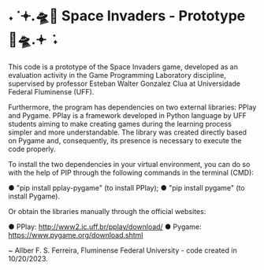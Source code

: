 # ˖ ݁ 𖥔.🛸👾 Space Invaders - Prototype 👾🛸.𖥔 ݁ ˖

This code is a prototype of the Space Invaders game, developed as an evaluation activity in the Game Programming Laboratory discipline, supervised by professor Esteban Walter Gonzalez Clua at Universidade Federal Fluminense (UFF).

Furthermore, the program has dependencies on two external libraries: PPlay and Pygame. PPlay is a framework developed in Python language by UFF students aiming to make creating games during the learning process simpler and more understandable. 
The library was created directly based on Pygame and, consequently, its presence is necessary to execute the code properly.

To install the two dependencies in your virtual environment, you can do so with the help of PIP through the following commands in the terminal (CMD):

● "pip install pplay-pygame" (to install PPlay);
● "pip install pygame" (to install Pygame).

Or obtain the libraries manually through the official websites:

● PPlay: http://www2.ic.uff.br/pplay/download/
● Pygame: https://www.pygame.org/download.shtml


~ Allber F. S. Ferreira, Fluminense Federal University - code created in 10/20/2023.
